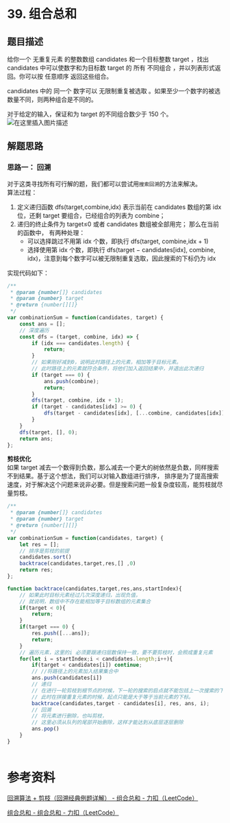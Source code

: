 # 39. 组合总和
## 题目描述 
给你一个 无重复元素 的整数数组 candidates 和一个目标整数 target ，找出 candidates 中可以使数字和为目标数 target 的 所有 不同组合 ，并以列表形式返回。你可以按 任意顺序 返回这些组合。

candidates 中的 同一个 数字可以 无限制重复被选取 。如果至少一个数字的被选数量不同，则两种组合是不同的。 

对于给定的输入，保证和为 target 的不同组合数少于 150 个。 
![在这里插入图片描述](https://img-blog.csdnimg.cn/b7170897d140414bb92561c31da32f9e.png)


## 解题思路 
### 思路一： 回溯 
对于这类寻找所有可行解的题，我们都可以尝试用`搜索回溯`的方法来解决。  
算法过程：  
1.  定义递归函数  dfs(target,combine,idx) 表示当前在  candidates 数组的第  idx 位，还剩  target 要组合，已经组合的列表为  combine；  
2. 递归的终止条件为 target≤0 或者  candidates 数组被全部用完； 那么在当前的函数中， 有两种处理：  
    - 可以选择跳过不用第  idx 个数，即执行 dfs(target, combine,idx + 1)
    - 选择使用第 idx 个数，即执行  dfs(target − candidates[idx], combine, idx)，注意到每个数字可以被无限制重复选取，因此搜索的下标仍为 idx


实现代码如下：   
```javascript
/**
 * @param {number[]} candidates
 * @param {number} target
 * @return {number[][]}
 */
var combinationSum = function(candidates, target) {
    const ans = [];
    // 深度遍历
    const dfs = (target, combine, idx) => {
        if (idx === candidates.length) {
            return;
        }
        // 如果刚好减到0，说明此时路径上的元素，相加等于目标元素。
        // 此时路径上的元素就符合条件，将他们加入返回结果中，并退出此次递归
        if (target === 0) {
            ans.push(combine);
            return;
        }
        dfs(target, combine, idx + 1);
        if (target - candidates[idx] >= 0) {
            dfs(target - candidates[idx], [...combine, candidates[idx]], idx);
        }
    }
    dfs(target, [], 0);
    return ans;
}; 
```


**剪枝优化**  
如果 target 减去一个数得到负数，那么减去一个更大的树依然是负数，同样搜索不到结果。基于这个想法，我们可以对输入数组进行排序，
排序是为了提高搜索速度，对于解决这个问题来说非必要。但是搜索问题一般复杂度较高，能剪枝就尽量剪枝。

```javascript
/**
 * @param {number[]} candidates
 * @param {number} target
 * @return {number[][]}
 */
var combinationSum = function(candidates, target) {
    let res = [];
    // 排序是剪枝的前提
    candidates.sort()
    backtrace(candidates,target,res,[] ,0)
    return res;
};

function backtrace(candidates,target,res,ans,startIndex){
    // 如果此时目标元素经过几次深度递归，出现负值，
    // 就说明，数组中不存在能相加等于目标数组的元素集合
    if(target < 0){
        return;
    }
    if(target === 0) {
        res.push([...ans]);
        return;
    }
    // 遍历元素，这里的i 必须要跟递归层数保持一致，要不要剪枝时，会照成重复元素
    for(let i = startIndex;i < candidates.length;i++){
        if(target < candidates[i]) continue;
        // //将路径上的元素加入结果集合中
        ans.push(candidates[i])
        // 递归
        // 在进行一轮剪枝到根节点的时候，下一轮的搜索的启点就不能包括上一次搜索的下标了
        // 此时在拼接重复元素的时候，起点只能是大于等于当前元素的下标。
        backtrace(candidates,target - candidates[i], res, ans, i);
        // 回溯
        // 将元素进行删除，也叫剪枝，
        // 这里必须从队列的尾部开始删除，这样才能达到从底层逐层删除
        ans.pop()
    }
}
 
```

# 参考资料 
[回溯算法 + 剪枝（回溯经典例题详解） - 组合总和 - 力扣（LeetCode）](https://leetcode.cn/problems/combination-sum/solution/hui-su-suan-fa-jian-zhi-python-dai-ma-java-dai-m-2/)  

[组合总和 - 组合总和 - 力扣（LeetCode）](https://leetcode.cn/problems/combination-sum/solution/zu-he-zong-he-by-leetcode-solution/)  